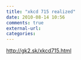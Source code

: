 ```yaml
---
title: "xkcd 715 realized"
date: 2010-08-14 10:56
comments: true
external-url:
categories:
---
```

<http://gk2.sk/xkcd715.html>
